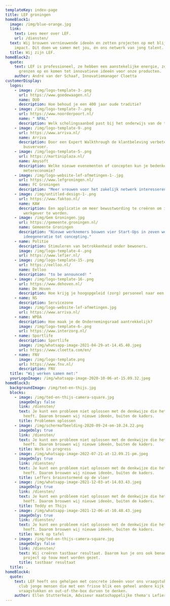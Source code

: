 ```yaml
---
templateKey: index-page
title: LEF groningen
homeBlock1:
  image: /img/blue-orange.jpg
  link:
    text: Lees meer over LEF.
    url: /diensten/
  text: Wij brouwen vernieuwende ideeën en zetten projecten op met blijvende
    impact. Dit doen we samen met jou, én ons netwerk van jong talent.
  title: Wij zijn LEF.
homeBlock2:
  quote:
    text: LEF is professioneel, ze hebben een aanstekelijke energie, zoeken de
      grenzen op en komen tot innovatieve ideeën voor onze producten.
    author: André van der Schaaf, Innovatiemanager Cloetta
customerDisplay:
  logos:
    - image: /img/logo-template-3-.png
      url: https://www.goedewaagen.nl/
      name: DUO
      description: Hoe behoud je een 400 jaar oude traditie?
    - image: /img/logo-template-7-.png
      url: https://www.noorderpoort.nl/
      name: " NPAL"
      description: Welk scholingsaanbod past bij het onderwijs van de toekomst?
    - image: /img/logo-template-9-.png
      url: https://www.arriva.nl/
      name: Arriva
      description: Door een Expert Walkthrough de klantbeleving verbeteren in het
        busvervoer.
    - image: /img/logo-template-5-.png
      url: https://martiniplaza.nl/
      name: Amysoft
      description: Welke nieuwe evenementen of concepten kun je bedenken in de 1,5
        metereconomie?
    - image: /img/logo-website-lef-afmetingen-1-.jpg
      url: https://www.lefgroningen.nl/
      name: FC Groningen
      description: "Meer vrouwen voor het zakelijk netwerk interesseren. "
    - image: /img/untitled-design-1-.png
      url: https://www.faktoo.nl/
      name: KAW
      description: Een applicatie om meer bewustwording te creëren om inclusief
        werkgever te worden.
    - image: /img/Gem Groningen.jpg
      url: https://gemeente.groningen.nl/
      name: Gemeente Groningen
      description: "Nieuwe werknemers bouwen vier Start-Ups in zeven weken: van
        ideegeneratie tot concepting."
    - name: Politie
      description: Stimuleren van betrokkenheid onder bewoners.
      image: /img/logo-template-4-.png
      url: https://www.lefier.nl/
    - image: /img/logo-template-15-.png
      url: https://eelloo.nl/
      name: Eelloo
      description: "to be announced! "
    - image: /img/logo-template-16-.png
      url: https://www.dehoven.nl/
      name: De Hoven
      description: Hoe krijg je hoogopgeleid (zorg) personeel naar een krimpregio?
    - name: NS
      description: Servicezone
      image: /img/logo-website-lef-afmetingen.jpg
      url: https://www.arriva.nl/
    - name: WPDA
      description: Hoe maak je de Ondernemingsraad aantrekkelijk?
      image: /img/logo-template-6-.png
      url: https://www.interzorg.nl/
    - name: Sportlife
      description: Sportlife
      image: /img/whatsapp-image-2021-04-29-at-14.45.40.jpeg
      url: https://www.cloetta.com/en/
    - name: FNV
      image: /img/logo-template.png
      url: https://www.fnv.nl/
      description: FNV
  title: "Wij werken samen met:"
  yourLogoImage: /img/whatsapp-image-2020-10-06-at-15.09.32.jpeg
homeBlock3:
  backgroundImage: /img/ted-en-thijs.jpg
  blocks:
    - image: /img/ted-en-thijs-camera-square.jpg
      imageOnly: false
      link: /diensten/
      text: Je kunt een probleem niet oplossen met de denkwijze die het veroorzaakt
        heeft. Daarom brouwen wij nieuwe ideeën, buiten de kaders.
      title: Problemen oplossen
    - image: /img/schermafbeelding-2020-09-24-om-10.24.22.png
      imageOnly: true
      link: /diensten/
      text: Je kunt een probleem niet oplossen met de denkwijze die het veroorzaakt
        heeft. Daarom brouwen wij nieuwe ideeën, buiten de kaders.
      title: Work in progress
    - image: /img/whatsapp-image-2022-07-21-at-12.09.21-pm.jpeg
      imageOnly: true
      link: /diensten/
      text: Je kunt een probleem niet oplossen met de denkwijze die het veroorzaakt
        heeft. Daarom brouwen wij nieuwe ideeën, buiten de kaders.
      title: Leffers brainstormend op de vloer
    - image: /img/whatsapp-image-2021-12-03-at-14.03.43.jpeg
      imageOnly: true
      link: /diensten/
      text: Je kunt een probleem niet oplossen met de denkwijze die het veroorzaakt
        heeft. Daarom brouwen wij nieuwe ideeën, buiten de kaders.
      title: Teddy en Thijs
    - image: /img/whatsapp-image-2021-12-06-at-10.48.43.jpeg
      imageOnly: true
      link: /diensten/
      text: Je kunt een probleem niet oplossen met de denkwijze die het veroorzaakt
        heeft. Daarom brouwen wij nieuwe ideeën, buiten de kaders.
      title: Werk op tafel
    - image: /img/ted-en-thijs-camera-square.jpg
      imageOnly: false
      link: /diensten/
      text: Wij creëren tastbaar resultaat. Daarom kun je ons ook benaderen als er een
        project op touw moet worden gezet.
      title: tastbaar resultaat
  title: .
homeBlock4:
  quote:
    text: LEF heeft ons geholpen met concrete ideeën voor ons vraagstuk. Een fijne
      club jonge mensen die met een frisse blik een geheel andere kijk geven op
      vraagstukken en out-of-the-box durven te denken.
    author: Ellen Stutterheim, Adviseur maatschappelijke thema's Lefier
---
```

